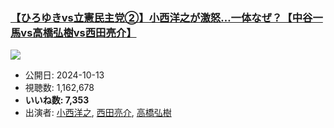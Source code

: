 ### [【ひろゆきvs立憲民主党②】小西洋之が激怒…一体なぜ？【中谷一馬vs高橋弘樹vs西田亮介】](https://www.youtube.com/watch?v=jfuZDsUN4JY)
[![](https://img.youtube.com/vi/jfuZDsUN4JY/sddefault.jpg)](https://www.youtube.com/watch?v=jfuZDsUN4JY)
-   公開日: 2024-10-13
-   視聴数: 1,162,678
-   **いいね数: 7,353**
-   出演者: [小西洋之](/rehacq_fan/people/小西洋之 "wikilink"), [西田亮介](/rehacq_fan/people/西田亮介 "wikilink"), [高橋弘樹](/rehacq_fan/people/高橋弘樹 "wikilink")

